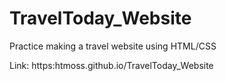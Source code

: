 # TravelToday_Website
Practice making a travel website using HTML/CSS

Link:
https:htmoss.github.io/TravelToday_Website
